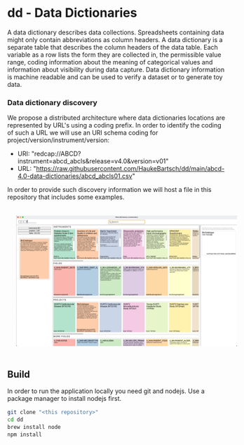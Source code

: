 # dd - Data Dictionaries

A data dictionary describes data collections. Spreadsheets containing data might only contain abbreviations as column headers. A data dictionary is a separate table that describes the column headers of the data table. Each variable as a row lists the form they are collected in, the permissible value range, coding information about the meaning of categorical values and information about visibility during data capture. Data dictionary information is machine readable and can be used to verify a dataset or to generate toy data.

### Data dictionary discovery

We propose a distributed architecture where data dictionaries locations are represented by URL's using a coding prefix. In order to identify the coding of such a URL we will use an URI schema coding for project/version/instrument/version:

- URI: "redcap://ABCD?instrument=abcd_abcls&release=v4.0&version=v01"
- URL: "https://raw.githubusercontent.com/HaukeBartsch/dd/main/abcd-4.0-data-dictionaries/abcd_abcls01.csv"

In order to provide such discovery information we will host a file in this repository that includes some examples.

<img src="images/interface.jpg" alt="interface" width="auto" style="padding: 20px"/>

## Build

In order to run the application locally you need git and nodejs. Use a package manager to install nodejs first.

```bash
git clone "<this repository>"
cd dd
brew install node
npm install
```

